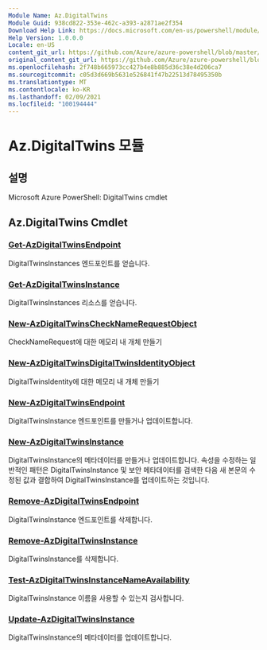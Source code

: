 ```yaml
---
Module Name: Az.DigitalTwins
Module Guid: 938cd822-353e-462c-a393-a2871ae2f354
Download Help Link: https://docs.microsoft.com/en-us/powershell/module/az.digitaltwins
Help Version: 1.0.0.0
Locale: en-US
content_git_url: https://github.com/Azure/azure-powershell/blob/master/src/DigitalTwins/help/Az.DigitalTwins.md
original_content_git_url: https://github.com/Azure/azure-powershell/blob/master/src/DigitalTwins/help/Az.DigitalTwins.md
ms.openlocfilehash: 2f748b665973cc427b4e8b885d36c38e4d206ca7
ms.sourcegitcommit: c05d3d669b5631e526841f47b22513d78495350b
ms.translationtype: MT
ms.contentlocale: ko-KR
ms.lasthandoff: 02/09/2021
ms.locfileid: "100194444"
---
```

# Az.DigitalTwins 모듈
## 설명
Microsoft Azure PowerShell: DigitalTwins cmdlet

## Az.DigitalTwins Cmdlet
### [Get-AzDigitalTwinsEndpoint](Get-AzDigitalTwinsEndpoint.md)
DigitalTwinsInstances 엔드포인트를 얻습니다.

### [Get-AzDigitalTwinsInstance](Get-AzDigitalTwinsInstance.md)
DigitalTwinsInstances 리소스를 얻습니다.

### [New-AzDigitalTwinsCheckNameRequestObject](New-AzDigitalTwinsCheckNameRequestObject.md)
CheckNameRequest에 대한 메모리 내 개체 만들기

### [New-AzDigitalTwinsDigitalTwinsIdentityObject](New-AzDigitalTwinsDigitalTwinsIdentityObject.md)
DigitalTwinsIdentity에 대한 메모리 내 개체 만들기

### [New-AzDigitalTwinsEndpoint](New-AzDigitalTwinsEndpoint.md)
DigitalTwinsInstance 엔드포인트를 만들거나 업데이트합니다.

### [New-AzDigitalTwinsInstance](New-AzDigitalTwinsInstance.md)
DigitalTwinsInstance의 메타데이터를 만들거나 업데이트합니다.
속성을 수정하는 일반적인 패턴은 DigitalTwinsInstance 및 보안 메타데이터를 검색한 다음 새 본문의 수정된 값과 결합하여 DigitalTwinsInstance를 업데이트하는 것입니다.

### [Remove-AzDigitalTwinsEndpoint](Remove-AzDigitalTwinsEndpoint.md)
DigitalTwinsInstance 엔드포인트를 삭제합니다.

### [Remove-AzDigitalTwinsInstance](Remove-AzDigitalTwinsInstance.md)
DigitalTwinsInstance를 삭제합니다.

### [Test-AzDigitalTwinsInstanceNameAvailability](Test-AzDigitalTwinsInstanceNameAvailability.md)
DigitalTwinsInstance 이름을 사용할 수 있는지 검사합니다.

### [Update-AzDigitalTwinsInstance](Update-AzDigitalTwinsInstance.md)
DigitalTwinsInstance의 메타데이터를 업데이트합니다.

